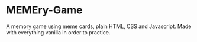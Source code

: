 # MEMEry-Game
 A memory game using meme cards, plain HTML, CSS and Javascript. Made with everything vanilla in order to practice.
